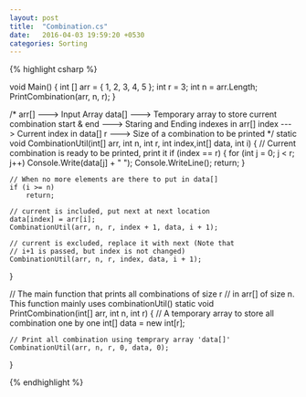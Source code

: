 ```yaml
---
layout: post
title:  "Combination.cs"
date:   2016-04-03 19:59:20 +0530
categories: Sorting
---
```


{% highlight csharp %}


void Main()
{
	int [] arr = { 1, 2, 3, 4, 5 };
	int r = 3;
	int n = arr.Length;
	PrintCombination(arr, n, r);
}

/* arr[]  ---> Input Array
   data[] ---> Temporary array to store current combination
   start & end ---> Staring and Ending indexes in arr[]
   index  ---> Current index in data[]
   r ---> Size of a combination to be printed */
static void CombinationUtil(int[] arr, int n, int r, int index,int[] data, int i)
{
	// Current combination is ready to be printed, print it
	if (index == r)
	{
		for (int j = 0; j < r; j++)
			Console.Write(data[j] + " ");
		Console.WriteLine();
		return;
	}

	// When no more elements are there to put in data[]
	if (i >= n)
		return;

	// current is included, put next at next location
	data[index] = arr[i];
	CombinationUtil(arr, n, r, index + 1, data, i + 1);

	// current is excluded, replace it with next (Note that
	// i+1 is passed, but index is not changed)
	CombinationUtil(arr, n, r, index, data, i + 1);
}

// The main function that prints all combinations of size r
// in arr[] of size n. This function mainly uses combinationUtil()
static void PrintCombination(int[] arr, int n, int r)
{
	// A temporary array to store all combination one by one
	int[] data = new int[r];

	// Print all combination using temprary array 'data[]'
	CombinationUtil(arr, n, r, 0, data, 0);
}

{% endhighlight %}